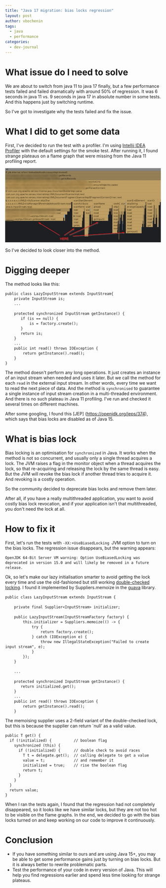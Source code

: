 ```yaml
---
title: "Java 17 migration: bias locks regression"
layout: post
author: vbochenin
tags:
  - java
  - performance
categories:
  - dev-journal
---
```

# What issue do I need to solve

We are about to switch from java 11 to java 17 finally, but a few performance tests failed and failed dramatically with around 50% of regression.
It was 6 seconds in java 11 vs. 9 seconds in java 17 in absolute number in some tests.
And this happens just by switching runtime.

So I've got to investigate why the tests failed and fix the issue.

# What I did to get some data

First, I've decided to run the test with a profiler. I'm using [Intellij IDEA Profiler](https://www.jetbrains.com/help/idea/profiler-intro.html) with the default settings for the smoke test.
After running it, I found strange plateaus on a flame graph that were missing from the Java 11 profiling report.

![Plateaus](assets/img/posts/2023-02-15-plateau.png)


So I've decided to look closer into the method.

# Digging deeper

The method looks like this:

```
public class LazyInputStream extends InputStream{
    private InputStream is;
    ...
    
    protected synchronized InputStream getInstance() {
	   if (is == null) {
		   is = factory.create();
	   }
	   return is;
    }
    ...
	public int read() throws IOException {  
	    return getInstance().read();  
	}
} 
```

The method doesn't perform any long operations. It just creates an instance of an input stream when needed and uses it later.
But we call the method for each `read` in the external input stream. In other words, every time we want to read the next piece of data.
And the method is `synchronised` to guarantee a single instance of input stream creation in a multi-threaded environment.
And there is no such plateau in Java 11 profiling. I've run and checked it several times on different machines. 

After some googling, I found this [JEP] (https://openjdk.org/jeps/374), which says that bias locks are disabled as of Java 15.


# What is bias lock

Bias locking is an optimisation for `synchronized` in Java.
It works when the method is not so concurrent, and usually only a single thread acquires a lock.
The JVM raises a flag in the monitor object when a thread acquires the lock, so that re-acquiring and releasing the lock by the same thread is easy. But the JVM will revoke the bias lock if another thread tries to acquire it. And revoking is a costly operation.

So the community decided to deprecate bias locks and remove them later.

After all, if you have a really multithreaded application, you want to avoid costly bias lock revocation, and if your application isn't that multithreaded, you don't need the lock at all.

# How to fix it

First, let's run the tests with `-XX:+UseBiasedLocking `JVM option to turn on the bias locks.
The regression issue disappears, but the warning appears:
```
OpenJDK 64-Bit Server VM warning: Option UseBiasedLocking was deprecated in version 15.0 and will likely be removed in a future release.
```

Ok, so let's make our lazy initialisation smarter to avoid getting the lock every time and use the old-fashioned but still working [double-checked locking](https://en.wikipedia.org/wiki/Double-checked_locking).
I found it implemented by Suppliers.memoize in the [guava](https://github.com/google/guava) library.

```
public class LazyInputStream extends InputStream {  

    private final Supplier<InputStream> initializer;
    
    public LazyInputStream(InputStreamFactory factory) {  
        this.initializer = Suppliers.memoize(() -> {  
            try {  
                return factory.create();  
            } catch (IOException e) {  
                throw new IllegalStateException("Failed to create input stream", e);  
            }  
        });  
    }
    
    ...
    
    protected synchronized InputStream getInstance() {
	   return initialized.get();
    }
    ...
	public int read() throws IOException {  
	    return getInstance().read();  
	}
```

The memoising supplier uses a 2-field variant of the double-checked lock, but this is because the supplier can return `null' as a valid value.

```
public T get() {  
  if (!initialized) {          // boolean flag  
    synchronized (this) {  
      if (!initialized) {      // double check to avoid races
        T t = delegate.get();  // calling delegate to get a value
        value = t;             // and remember it
        initialized = true;    // rise the boolean flag
        return t;  
      }  
    }  
  }  
  return value;  
}
```

When I ran the tests again, I found that the regression had not completely disappeared, so it looks like we have similar locks, but they are not too hot to be visible on the flame graphs. 
In the end, we decided to go with the bias locks turned on and keep working on our code to improve it continuously.

# Conclusion

- If you have something similar to ours and are using Java 15+, you may be able to get some performance gains just by turning on bias locks.
  But it is always better to rewrite problematic parts.
- Test the performance of your code in every version of Java. This will help you find regressions earlier and spend less time looking for strange plateaus.
